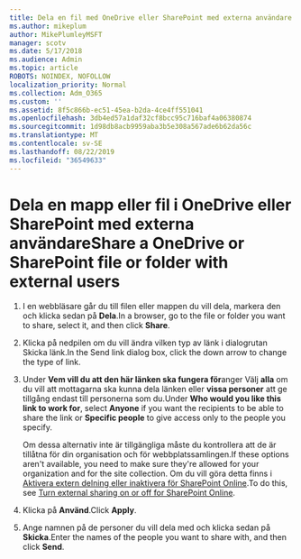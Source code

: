 ```yaml
---
title: Dela en fil med OneDrive eller SharePoint med externa användare
ms.author: mikeplum
author: MikePlumleyMSFT
manager: scotv
ms.date: 5/17/2018
ms.audience: Admin
ms.topic: article
ROBOTS: NOINDEX, NOFOLLOW
localization_priority: Normal
ms.collection: Adm_O365
ms.custom: ''
ms.assetid: 8f5c866b-ec51-45ea-b2da-4ce4ff551041
ms.openlocfilehash: 3db4ed57a1daf32cf8bcc95c716baf4a06380874
ms.sourcegitcommit: 1d98db8acb9959aba3b5e308a567ade6b62da56c
ms.translationtype: MT
ms.contentlocale: sv-SE
ms.lasthandoff: 08/22/2019
ms.locfileid: "36549633"
---
```

# <a name="share-a-onedrive-or-sharepoint-file-or-folder-with-external-users"></a><span data-ttu-id="73ab8-102">Dela en mapp eller fil i OneDrive eller SharePoint med externa användare</span><span class="sxs-lookup"><span data-stu-id="73ab8-102">Share a OneDrive or SharePoint file or folder with external users</span></span>

1. <span data-ttu-id="73ab8-103">I en webbläsare går du till filen eller mappen du vill dela, markera den och klicka sedan på **Dela**.</span><span class="sxs-lookup"><span data-stu-id="73ab8-103">In a browser, go to the file or folder you want to share, select it, and then click **Share**.</span></span>
    
2. <span data-ttu-id="73ab8-104">Klicka på nedpilen om du vill ändra vilken typ av länk i dialogrutan Skicka länk.</span><span class="sxs-lookup"><span data-stu-id="73ab8-104">In the Send link dialog box, click the down arrow to change the type of link.</span></span>
    
3. <span data-ttu-id="73ab8-105">Under **Vem vill du att den här länken ska fungera för**anger Välj **alla** om du vill att mottagarna ska kunna dela länken eller **vissa personer** att ge tillgång endast till personerna som du.</span><span class="sxs-lookup"><span data-stu-id="73ab8-105">Under **Who would you like this link to work for**, select **Anyone** if you want the recipients to be able to share the link or **Specific people** to give access only to the people you specify.</span></span> 
    
    <span data-ttu-id="73ab8-106">Om dessa alternativ inte är tillgängliga måste du kontrollera att de är tillåtna för din organisation och för webbplatssamlingen.</span><span class="sxs-lookup"><span data-stu-id="73ab8-106">If these options aren't available, you need to make sure they're allowed for your organization and for the site collection.</span></span> <span data-ttu-id="73ab8-107">Om du vill göra detta finns i [Aktivera extern delning eller inaktivera för SharePoint Online](https://go.microsoft.com/fwlink/?linkid=866426).</span><span class="sxs-lookup"><span data-stu-id="73ab8-107">To do this, see [Turn external sharing on or off for SharePoint Online](https://go.microsoft.com/fwlink/?linkid=866426).</span></span>
    
4. <span data-ttu-id="73ab8-108">Klicka på **Använd**.</span><span class="sxs-lookup"><span data-stu-id="73ab8-108">Click **Apply**.</span></span>
    
5. <span data-ttu-id="73ab8-109">Ange namnen på de personer du vill dela med och klicka sedan på **Skicka**.</span><span class="sxs-lookup"><span data-stu-id="73ab8-109">Enter the names of the people you want to share with, and then click **Send**.</span></span>
    

